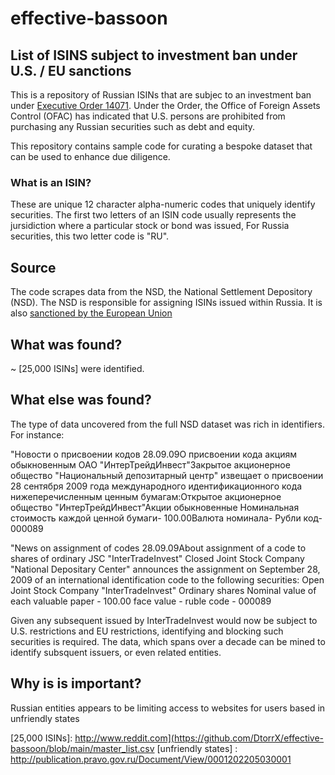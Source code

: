 # effective-bassoon

## List of ISINS subject to investment ban under U.S. / EU sanctions

This is a repository of Russian ISINs that are subjec to an investment ban under [Executive Order 14071](https://home.treasury.gov/system/files/126/14071.pdf). Under the Order, the Office of Foreign Assets Control (OFAC) has indicated that U.S. persons are prohibited from purchasing any Russian securities such as debt and equity.

This repository contains sample code for curating a bespoke dataset that can be used to enhance due diligence. 

### What is an ISIN?

These are unique 12 character alpha-numeric codes that uniquely identify securities. The first two letters of an ISIN code usually represents the jursidiction where a particular stock or bond was issued, For Russia securities, this two letter code is "RU". 

## Source

The code scrapes data from the NSD, the National Settlement Depository (NSD). The NSD is responsible for assigning ISINs issued within Russia. It is also [sanctioned by the European Union](https://ec.europa.eu/info/sites/default/files/business_economy_euro/banking_and_finance/documents/faqs-sanctions-russia-central-securities-depositories_en.pdf)

## What was found?

~ [25,000 ISINs] were identified.

## What else was found?

The type of data uncovered from the full NSD dataset was rich in identifiers. For instance:

"Новости о присвоении кодов 28.09.09О присвоении  кода акциям обыкновенным   ОАО "ИнтерТрейдИнвест"Закрытое акционерное общество "Национальный депозитарный центр" извещает о присвоении 28 сентября 2009 года международного идентификационного кода  нижеперечисленным ценным бумагам:Открытое акционерное общество "ИнтерТрейдИнвест"Акции обыкновенные  Номинальная стоимость каждой ценной бумаги- 100.00Валюта номинала- Рубли код- 000089

"News on assignment of codes 28.09.09About assignment of a code to shares of ordinary JSC "InterTradeInvest" Closed Joint Stock Company "National Depositary Center" announces the assignment on September 28, 2009 of an international identification code to the following securities: Open Joint Stock Company "InterTradeInvest" Ordinary shares Nominal value of each valuable paper - 100.00 face value - ruble code - 000089

Given any subsequent issued by InterTradeInvest would now be subject to U.S. restrictions and EU restrictions, identifying and blocking such securities is required. The data, which spans over a decade can be mined to identify subsquent issuers, or even related entities. 

## Why is is important?

Russian entities appears to be limiting access to websites for users based in unfriendly states


[25,000 ISINs]: http://www.reddit.com](https://github.com/DtorrX/effective-bassoon/blob/main/master_list.csv
[unfriendly states] : http://publication.pravo.gov.ru/Document/View/0001202205030001 
